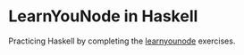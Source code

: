 # LearnYouNode in Haskell

Practicing Haskell by completing the [learnyounode](https://github.com/workshopper/learnyounode) exercises.